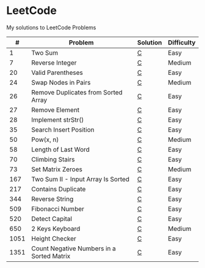 # LeetCode

My solutions to LeetCode Problems

| #    | Problem                                   | Solution                                                                                         | Difficulty |
| ---- | ----------------------------------------- | ------------------------------------------------------------------------------------------------ | ---------- |
| 1    | Two Sum                                   | [C](https://github.com/jinxuan-owyong/leetcode/blob/master/c/0001_TwoSum.c)                      | Easy       |
| 7    | Reverse Integer                           | [C](https://github.com/jinxuan-owyong/leetcode/blob/master/c/0007_ReverseInteger.c)              | Medium     |
| 20   | Valid Parentheses                         | [C](https://github.com/jinxuan-owyong/leetcode/blob/master/c/0020_ValidParentheses.c)            | Easy       |
| 24   | Swap Nodes in Pairs                       | [C](https://github.com/jinxuan-owyong/leetcode/blob/master/c/0024_SwapNodesInPairs.c)            | Medium     |
| 26   | Remove Duplicates from Sorted Array       | [C](https://github.com/jinxuan-owyong/leetcode/blob/master/c/0026_RemoveDuplicatesSortedArray.c) | Easy       |
| 27   | Remove Element                            | [C](https://github.com/jinxuan-owyong/leetcode/blob/master/c/0027_RemoveElement.c)               | Easy       |
| 28   | Implement strStr()                        | [C](https://github.com/jinxuan-owyong/leetcode/blob/master/c/0028_ImplementStrStr.c)             | Easy       |
| 35   | Search Insert Position                    | [C](https://github.com/jinxuan-owyong/leetcode/blob/master/c/0035_SearchInsertPosition.c)        | Easy       |
| 50   | Pow(x, n)                                 | [C](https://github.com/jinxuan-owyong/leetcode/blob/master/c/0050_PowXN.c)                       | Medium     |
| 58   | Length of Last Word                       | [C](https://github.com/jinxuan-owyong/leetcode/blob/master/c/0058_LengthLastWord.c)              | Easy       |
| 70   | Climbing Stairs                           | [C](https://github.com/jinxuan-owyong/leetcode/blob/master/c/0070_ClimbingStairs.c)              | Easy       |
| 73   | Set Matrix Zeroes                         | [C](https://github.com/jinxuan-owyong/leetcode/blob/master/c/0073_SetMatrixZeroes.c)             | Medium     |
| 167  | Two Sum II - Input Array Is Sorted        | [C](https://github.com/jinxuan-owyong/leetcode/blob/master/c/0167_TwoSumII.c)                    | Easy       |
| 217  | Contains Duplicate                        | [C](https://github.com/jinxuan-owyong/leetcode/blob/master/c/0217_ContainsDuplicate.c)           | Easy       |
| 344  | Reverse String                            | [C](https://github.com/jinxuan-owyong/leetcode/blob/master/c/0344_ReverseString.c)               | Easy       |
| 509  | Fibonacci Number                          | [C](https://github.com/jinxuan-owyong/leetcode/blob/master/c/0509_FibonacciNumber.c)             | Easy       |
| 520  | Detect Capital                            | [C](https://github.com/jinxuan-owyong/leetcode/blob/master/c/0520_DetectCapital.c)               | Easy       |
| 650  | 2 Keys Keyboard                           | [C](https://github.com/jinxuan-owyong/leetcode/blob/master/c/0650_2KeysKeyboard.c)               | Medium     |
| 1051 | Height Checker                            | [C](https://github.com/jinxuan-owyong/leetcode/blob/master/c/1051_HeightChecker.c)               | Easy       |
| 1351 | Count Negative Numbers in a Sorted Matrix | [C](https://github.com/jinxuan-owyong/leetcode/blob/master/c/1351_CountNegativeSortedMatrix.c)   | Easy       |
